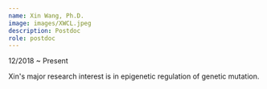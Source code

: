 ```yaml
---
name: Xin Wang, Ph.D.
image: images/XWCL.jpeg
description: Postdoc
role: postdoc
---
```

12/2018 ~ Present 

Xin's major research interest is in epigenetic regulation of genetic mutation.
